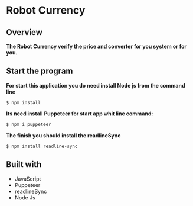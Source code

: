 # Robot Currency 

## Overview

__The Robot Currency verify the price and converter for you system or for you.__

## Start the program 

**For start this application you do need install Node js from the command line**
```
$ npm install
```
**Its need install Puppeteer for start app whit line command:**

```
$ npm i puppeteer
```
**The finish you should install the readlineSync**
```
$ npm install readline-sync
```
## Built with


* JavaScript
* Puppeteer
* readlineSync
* Node Js

